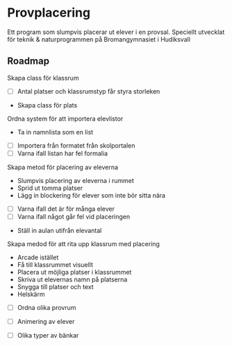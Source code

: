 # Provplacering
Ett program som slumpvis placerar ut elever i en provsal. Speciellt 
utvecklat för teknik & naturprogrammen på Bromangymnasiet i Hudiksvall

## Roadmap

Skapa class för klassrum
- [ ] Antal platser och klassrumstyp får styra storleken 
- Skapa class för plats

Ordna system för att importera elevlistor
- Ta in namnlista som en list
- [ ] Importera från formatet från skolportalen
- [ ] Varna ifall listan har fel formalia

Skapa metod för placering av eleverna
- Slumpvis placering av eleverna i rummet
- Sprid ut tomma platser
- Lägg in blockering för elever som inte bör sitta nära
- [ ] Varna ifall det är för många elever
- [ ] Varna ifall något går fel vid placeringen
- Ställ in aulan utifrån elevantal


Skapa medod för att rita upp klassrum med placering
- Arcade istället
- Få till klassrummet visuellt
- Placera ut möjliga platser i klassrummet
- Skriva ut elevernas namn på platserna
- Snygga till platser och text
- Helskärm
- [ ] Ordna olika provrum
- [ ] Animering av elever
- [ ] Olika typer av bänkar


